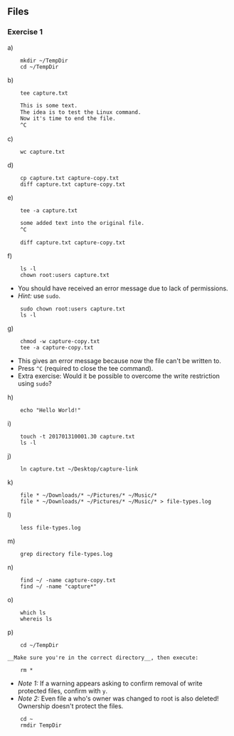 ## Files

### Exercise 1

a)
```
    mkdir ~/TempDir
    cd ~/TempDir
```

b)
```
    tee capture.txt
```
```txt
    This is some text.
    The idea is to test the Linux command.
    Now it's time to end the file.
    ^C
```

c) 
```
    wc capture.txt
```

d)
```
    cp capture.txt capture-copy.txt
    diff capture.txt capture-copy.txt
```

e)
```
    tee -a capture.txt
```
```txt
    some added text into the original file.
    ^C
```
```
    diff capture.txt capture-copy.txt
```

f)
```
    ls -l
    chown root:users capture.txt
```
- You should have received an error message due to lack of permissions.
- *Hint:* use `sudo`.

```
    sudo chown root:users capture.txt
    ls -l
```

g)
```
    chmod -w capture-copy.txt
    tee -a capture-copy.txt
```
- This gives an error message because now the file can't be written to.
- Press `^C` (required to close the tee command).
- Extra exercise: Would it be possible to overcome the write restriction using `sudo`?

h) 
```
    echo "Hello World!"
```

i)
```
    touch -t 201701310001.30 capture.txt
    ls -l
```

j) 
```
    ln capture.txt ~/Desktop/capture-link
```

k)
```
    file * ~/Downloads/* ~/Pictures/* ~/Music/*
    file * ~/Downloads/* ~/Pictures/* ~/Music/* > file-types.log
```

l) 
```
    less file-types.log
```

m) 
```
    grep directory file-types.log
```

n)
```
    find ~/ -name capture-copy.txt
    find ~/ -name "capture*"
```

o)
```
    which ls
    whereis ls
```

p)
```
    cd ~/TempDir
```
    __Make sure you're in the correct directory__, then execute: 
```
    rm * 
```
- *Note 1:* If a warning appears asking to confirm removal of write protected files, confirm with `y`.
- *Note 2:* Even file a who's owner was changed to root is also deleted! Ownership doesn't protect the files.
```
    cd ~
    rmdir TempDir
```
